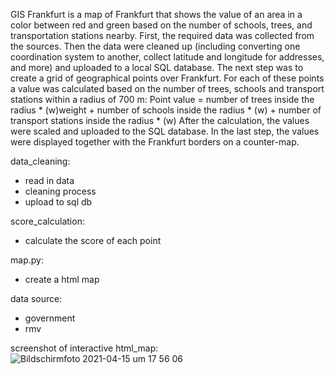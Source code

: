 GIS Frankfurt is a map of Frankfurt that shows the value of an area in a color between red and green based on the number of schools, trees, and transportation stations nearby.
First, the required data was collected from the sources. Then the data were cleaned up (including converting one coordination system to another, collect latitude and longitude for addresses, and more) and uploaded to a local SQL database.
The next step was to create a grid of geographical points over Frankfurt.
For each of these points a value was calculated based on the number of trees, schools and transport stations within a radius of 700 m:
Point value = number of trees inside the radius * (w)weight + number of schools inside the radius * (w) + number of transport stations inside the radius * (w)
After the calculation, the values ​​were scaled and uploaded to the SQL database.
In the last step, the values ​​were displayed together with the Frankfurt borders on a counter-map.

data_cleaning:
  - read in data
  - cleaning process
  - upload to sql db

score_calculation:
   - calculate the score of each point

map.py:
  - create a html map

data source: 
   - government 
   - rmv 


screenshot of interactive html_map:
![Bildschirmfoto 2021-04-15 um 17 56 06](https://user-images.githubusercontent.com/76050281/114900159-e5172a80-9e13-11eb-922e-96428ea02759.png)